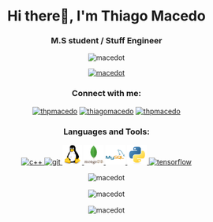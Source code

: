 <!--
### Hi there 👋
**macedot/macedot** is a ✨ _special_ ✨ repository because its `README.md` (this file) appears on your GitHub profile.

Here are some ideas to get you started:

- 🔭 I’m currently working on ...
- 🌱 I’m currently learning ...
- 👯 I’m looking to collaborate on ...
- 🤔 I’m looking for help with ...
- 💬 Ask me about ...
- 📫 How to reach me: ...
- 😄 Pronouns: ...
- ⚡ Fun fact: ...
-->

<h1 align="center">Hi there👋, I'm Thiago Macedo</h1>
<h3 align="center">M.S student / Stuff Engineer</h3>

<p align="center"><img src="https://komarev.com/ghpvc/?username=macedot&label=Profile%20views&color=0e75b6&style=flat" alt="macedot" /></p>

<p align="center"><a href="https://github.com/ryo-ma/github-profile-trophy"><img src="https://github-profile-trophy.vercel.app/?username=macedot" alt="macedot" /></a></p>

<h3 align="center">Connect with me:</h3>
<p align="center"><a href="https://twitter.com/thpmacedo" target="blank"><img align="center" src="https://cdn.jsdelivr.net/npm/simple-icons@3.0.1/icons/twitter.svg" alt="thpmacedo" height="30" width="40" /></a> <a href="https://linkedin.com/in/thiagomacedo" target="blank"><img align="center" src="https://cdn.jsdelivr.net/npm/simple-icons@3.0.1/icons/linkedin.svg" alt="thiagomacedo" height="30" width="40" /></a> <a href="https://instagram.com/thpmacedo" target="blank"><img align="center" src="https://cdn.jsdelivr.net/npm/simple-icons@3.0.1/icons/instagram.svg" alt="thpmacedo" height="30" width="40" /></a></p>

<h3 align="center">Languages and Tools:</h3>

<p align="center"><a href="https://isocpp.org/" target="_blank"> <img src="https://isocpp.org/assets/images/cpp_logo.png" alt="c++" width="40" height="40"/> </a> <a href="https://git-scm.com/" target="_blank"> <img src="https://www.vectorlogo.zone/logos/git-scm/git-scm-icon.svg" alt="git" width="40" height="40"/> </a> <a href="https://www.linux.org/" target="_blank"> <img src="https://raw.githubusercontent.com/devicons/devicon/master/icons/linux/linux-original.svg" alt="linux" width="40" height="40"/> </a> <a href="https://www.mongodb.com/" target="_blank"> <img src="https://raw.githubusercontent.com/devicons/devicon/master/icons/mongodb/mongodb-original-wordmark.svg" alt="mongodb" width="40" height="40"/> </a> <a href="https://www.mysql.com/" target="_blank"> <img src="https://raw.githubusercontent.com/devicons/devicon/master/icons/mysql/mysql-original-wordmark.svg" alt="mysql" width="40" height="40"/> </a> <a href="https://www.python.org" target="_blank"> <img src="https://raw.githubusercontent.com/devicons/devicon/master/icons/python/python-original.svg" alt="python" width="40" height="40"/> </a> <a href="https://www.tensorflow.org" target="_blank"> <img src="https://www.vectorlogo.zone/logos/tensorflow/tensorflow-icon.svg" alt="tensorflow" width="40" height="40"/> </a></p>

<p align="center"><img align="center" src="https://github-readme-stats.vercel.app/api/top-langs?username=macedot&show_icons=true&locale=en&layout=compact" alt="macedot" /></p>
<p align="center"><img align="center" src="https://github-readme-stats.vercel.app/api?username=macedot&show_icons=true&locale=en" alt="macedot" /></p>
<p align="center"><img align="center" src="https://github-readme-streak-stats.herokuapp.com/?user=macedot&" alt="macedot" /></p>
